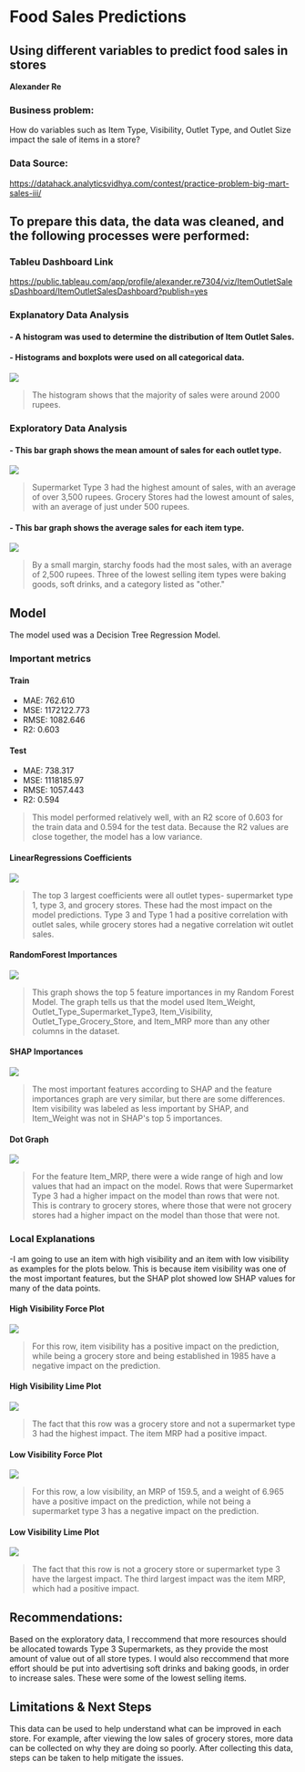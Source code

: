 # Food Sales Predictions
## Using different variables to predict food sales in stores

**Alexander Re** 

### Business problem:

How do variables such as Item Type, Visibility, Outlet Type, and Outlet Size impact the sale of items in a store?


### Data Source: 
https://datahack.analyticsvidhya.com/contest/practice-problem-big-mart-sales-iii/


## To prepare this data, the data was cleaned, and the following processes were performed:

### Tableu Dashboard Link
https://public.tableau.com/app/profile/alexander.re7304/viz/ItemOutletSalesDashboard/ItemOutletSalesDashboard?publish=yes

### Explanatory Data Analysis
#### - A histogram was used to determine the distribution of Item Outlet Sales.
#### - Histograms and boxplots were used on all categorical data.
![](Screen%20Shot%202023-02-02%20at%2010.07.23%20PM.png)
> The histogram shows that the majority of sales were around 2000 rupees.


### Exploratory Data Analysis
#### - This bar graph shows the mean amount of sales for each outlet type.
![](Screen%20Shot%202023-02-02%20at%209.54.34%20PM.png)
> Supermarket Type 3 had the highest amount of sales, with an average of over 3,500 rupees.
> Grocery Stores had the lowest amount of sales, with an average of just under 500 rupees. 

#### - This bar graph shows the average sales for each item type. 
![](Screen%20Shot%202023-02-02%20at%209.54.21%20PM.png)
> By a small margin, starchy foods had the most sales, with an average of 2,500 rupees.
> Three of the lowest selling item types were baking goods, soft drinks, and a category listed as "other."

## Model

The model used was a Decision Tree Regression Model. 

### Important metrics
#### Train
- MAE: 762.610
- MSE: 1172122.773
- RMSE: 1082.646
- R2: 0.603
#### Test
- MAE: 738.317
- MSE: 1118185.97
- RMSE: 1057.443
- R2: 0.594

>This model performed relatively well, with an R2 score of 0.603 for the train data and 0.594 for the test data. Because the R2 values are close together, the model has a low variance. 

#### LinearRegressions Coefficients
![](lin_reg_coefficients.png)
>The top 3 largest coefficients were all outlet types- supermarket type 1, type 3, and grocery stores.
>These had the most impact on the model predictions. Type 3 and Type 1 had a positive correlation with outlet sales, while grocery stores had a negative correlation wit outlet sales.

#### RandomForest Importances
![](rf_importances.png)
>This graph shows the top 5 feature importances in my Random Forest Model.
>The graph tells us that the model used Item_Weight, Outlet_Type_Supermarket_Type3, Item_Visibility, Outlet_Type_Grocery_Store, and Item_MRP more than any other columns in the dataset. 


#### SHAP Importances
![](shap_importances.png)
>The most important features according to SHAP and the feature importances graph are very similar, but there are some differences. Item visibility was labeled as less important by SHAP, and Item_Weight was not in SHAP's top 5 importances.


#### Dot Graph
![](dot_importances.png)
 >For the feature Item_MRP, there were a wide range of high and low values that had an impact on the model. Rows that were Supermarket Type 3 had a higher impact on the model than rows that were not. This is contrary to grocery stores, where those that were not grocery stores had a higher impact on the model than those that were not.
 
 ### Local Explanations
 -I am going to use an item with high visibility and an item with low visibility as examples for the plots below. This is because item visibility was one of the most important features, but the SHAP plot showed low SHAP values for many of the data points.
 
 #### High Visibility Force Plot
![](high_visibility_force.png)
 >For this row, item visibility has a positive impact on the prediction, while being a grocery store and being established in 1985 have a negative impact on the prediction.
 
 #### High Visibility Lime Plot
![](high_visibility_lime.png)
 >The fact that this row was a grocery store and not a supermarket type 3 had the highest impact. The item MRP had a positive impact.
 
 
 #### Low Visibility Force Plot
![](low_visibility_force.png)
 >For this row, a low visibility, an MRP of 159.5, and a weight of 6.965 have a positive impact on the prediction, while not being a supermarket type 3 has a negative impact on the prediction.
 
 
 #### Low Visibility Lime Plot
![](low_visibility_lime.png)
 >The fact that this row is not a grocery store or supermarket type 3 have the largest impact. The third largest impact was the item MRP, which had a positive impact.

## Recommendations:

Based on the exploratory data, I reccommend that more resources should be allocated towards Type 3 Supermarkets, as they provide the most amount of value out of all store types. I would also reccommend that more effort should be put into advertising soft drinks and baking goods, in order to increase sales. These were some of the lowest selling items. 

## Limitations & Next Steps

This data can be used to help understand what can be improved in each store. For example, after viewing the low sales of grocery stores, more data can be collected on why they are doing so poorly. After collecting this data, steps can be taken to help mitigate the issues. 
